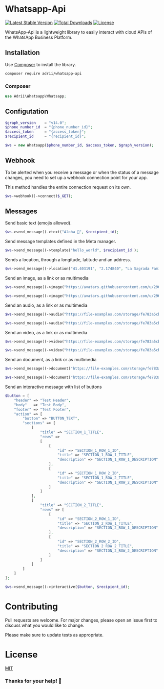 # Whatsapp-Api

[![Latest Stable Version](http://img.shields.io/packagist/v/adrii/whatsapp-api.svg)](https://packagist.org/packages/adrii/whatsapp-api)
[![Total Downloads](http://img.shields.io/packagist/dt/adrii/whatsapp-api.svg)](https://packagist.org/packages/adrii/whatsapp-api)
[![License](http://img.shields.io/packagist/l/adrii/whatsapp-api.svg)](https://packagist.org/packages/adrii/whatsapp-api)

WhatsApp-Api is a lightweight library to easily interact with cloud APIs of the WhatsApp Business Platform.
## Installation

Use [Composer](https://getcomposer.org/) to install the library.

```bash
composer require adrii/whatsapp-api
```

### Composer
```php
use Adrii\Whatsapp\Whatsapp;
```

## Configutation

```php
$graph_version    = "v14.0";
$phone_number_id  = "{phone_number_id}";
$access_token     = "{access_token}";
$recipient_id     = "{recipient_id}";

$ws = new Whatsapp($phone_number_id, $access_token, $graph_version);
```

## Webhook
To be alerted when you receive a message or when the status of a message changes, you need to set up a webhook connection point for your app.

This method handles the entire connection request on its own.

```php
$ws->webhook()->connect($_GET);
```

## Messages

Send basic text (emojis allowed).
```php
$ws->send_message()->text("Aloha 🍍", $recipient_id);
```

Send message templates defined in the Meta manager.
```php
$ws->send_message()->template("hello_world", $recipient_id );
```

Sends a location, through a longitude, latitude and an address.
```php
$ws->send_message()->location("41.403191", "2.174840", "La Sagrada Família", "C/ De Mallorca, 401, 08013 Barcelona", $recipient_id);
```

Send an image, as a link or as multimedia
```php
$ws->send_message()->image("https://avatars.githubusercontent.com/u/29653964?v=4", $recipient_id);

$ws->send_message()->image("https://avatars.githubusercontent.com/u/29653964?v=4", $recipientId, "individual", null, false);
```

Send an audio, as a link or as multimedia
```php
$ws->send_message()->audio("https://file-examples.com/storage/fe783a5cbb6323602a28c66/2017/11/file_example_MP3_1MG.mp3", $recipient_id);

$ws->send_message()->audio("https://file-examples.com/storage/fe783a5cbb6323602a28c66/2017/11/file_example_MP3_1MG.mp3", $recipientId, "individual", null, false);
```

Send an video, as a link or as multimedia
```php
$ws->send_message()->video("https://file-examples.com/storage/fe783a5cbb6323602a28c66/2017/04/file_example_MP4_480_1_5MG.mp4", $recipient_id);

$ws->send_message()->video("https://file-examples.com/storage/fe783a5cbb6323602a28c66/2017/04/file_example_MP4_480_1_5MG.mp4", $recipientId, "individual", null, false);

```

Send an document, as a link or as multimedia
```php
$ws->send_message()->document("https://file-examples.com/storage/fe783a5cbb6323602a28c66/2017/10/file-sample_150kB.pdf", $recipient_id);

$ws->send_message()->document("https://file-examples.com/storage/fe783a5cbb6323602a28c66/2017/10/file-sample_150kB.pdf", $recipientId, "individual", null, false);

```

Send an interactive message with list of buttons
```php
$button = [
    "header" => "Test Header",
    "body"   => "Test Body",
    "footer" => "Test Footer",
    "action" => [
        "button" => "BUTTON_TEXT",
        "sections" => [
            [
                "title" => "SECTION_1_TITLE",
                "rows" =>
                [
                    [
                        "id" => "SECTION_1_ROW_1_ID",
                        "title" => "SECTION_1_ROW_1_TITLE",
                        "description" => "SECTION_1_ROW_1_DESCRIPTION"
                    ],
                    [
                        "id" => "SECTION_1_ROW_2_ID",
                        "title" => "SECTION_1_ROW_2_TITLE",
                        "description" => "SECTION_1_ROW_2_DESCRIPTION"
                    ]
                ]
            ],
            [
                "title" => "SECTION_2_TITLE",
                "rows" => [
                    [
                        "id" => "SECTION_2_ROW_1_ID",
                        "title" => "SECTION_2_ROW_1_TITLE",
                        "description" => "SECTION_2_ROW_1_DESCRIPTION"
                    ],
                    [
                        "id" => "SECTION_2_ROW_2_ID",
                        "title" => "SECTION_2_ROW_2_TITLE",
                        "description" => "SECTION_2_ROW_2_DESCRIPTION"
                    ]
                ]
            ]
        ]
    ]
];

$ws->send_message()->interactive($button, $recipient_id);

```


# Contributing
Pull requests are welcome. For major changes, please open an issue first to discuss what you would like to change.

Please make sure to update tests as appropriate.

# License
[MIT](https://github.com/AdrianVillamayor/Whatsapp-Api/blob/master/LICENSE)

### Thanks for your help! 🎉
